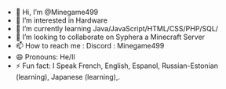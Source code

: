 - 👋 Hi, I’m @Minegame499
- 👀 I’m interested in Hardware
- 🌱 I’m currently learning Java/JavaScript/HTML/CSS/PHP/SQL/
- 💞️ I’m looking to collaborate on Syphera a Minecraft Server
- 📫 How to reach me : Discord : Minegame499
- 😄 Pronouns: He/Il
- ⚡ Fun fact: I Speak French, English, Espanol, Russian-Estonian (learning), Japanese (learning),.

<!---
Minegame49/Minegame49 is a ✨ special ✨ repository because its `README.md` (this file) appears on your GitHub profile.
You can click the Preview link to take a look at your changes.
--->
